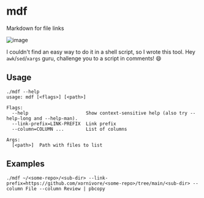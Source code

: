 # mdf
Markdown for file links

![image](https://user-images.githubusercontent.com/30147836/211445570-994d5266-ccea-48a5-95d9-513d581dbd80.png)

I couldn't find an easy way to do it in a shell script, so I wrote this tool. Hey `awk`/`sed`/`xargs` guru, challenge you to a script in comments! :smile:

## Usage

```
./mdf --help
usage: mdf [<flags>] [<path>]

Flags:
  --help                     Show context-sensitive help (also try --help-long and --help-man).
  --link-prefix=LINK-PREFIX  Link prefix
  --column=COLUMN ...        List of columns

Args:
  [<path>]  Path with files to list
```

## Examples

```
./mdf ~/<some-repo>/<sub-dir> --link-prefix=https://github.com/xornivore/<some-repo>/tree/main/<sub-dir> --column File --column Review | pbcopy
```


